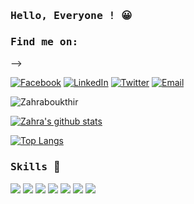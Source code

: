 ### <samp>Hello, Everyone ! :grinning: </samp>

### <samp> Find me on: </samp>
<!-- <a href="https://www.facebook.com/Zahra.Boukthir" target="_blank">
<img src="https://img.shields.io/badge/facebook%20-%2314354C.svg?&style=for-the-badge&logo=facebook&logoColor=white"/> -->
<!-- </a><a href="https://www.linkedin.com/in/zahra-boukthir-748591185" target="_blank">
<img src="https://img.shields.io/badge/linkedin%20-%2314354C.svg?&style=for-the-badge&logo=linkedin&logoColor=white"/> -->
<!-- </a><a href="https://twitter.com/ZahraBoukthir" target="_blank">
<img src="https://img.shields.io/badge/twitter%20-%2314354C.svg?&style=for-the-badge&logo=twitter&logoColor=white"/>
<!-- </a> -->
<!-- <a href="mailto:zahraboukthir@gmail.com" target="_blank">
<img src="https://img.shields.io/badge/twitter%20-%2314354C.svg?&style=for-the-badge&logo=twitter&logoColor=white"/> -->
<!-- <img src="https://img.shields.io/badge/Email-zahraboukthir@gmail.com?style=for-the-badge&logo=gmail&logoColor=white"> --> -->

<a href="https://www.facebook.com/Zahra.Boukthir"><img alt="Facebook" src="https://img.shields.io/badge/facebook%20-%2314354C.svg-blue?style=flat-square&logo=facebook"></a>
<a href="https://www.linkedin.com/in/zahra-boukthir-748591185"><img alt="LinkedIn" src="https://img.shields.io/badge/zahra-boukthir%20Agarwal-blue?style=flat-square&logo=linkedin"></a>
  <a href="https://twitter.com/ZahraBoukthir"><img alt="Twitter" src="https://img.shields.io/badge/twitter%20-%2314354C.svg-blue?style=flat-square&logo=twitter"></a>
 <a href="mailto:zahraboukthir@gmail.com"><img alt="Email" src="https://img.shields.io/badge/Email-zahraboukth@gmail.com-blue?style=flat-square&logo=gmail"></a>
  <p align="left"> <img src="https://komarev.com/ghpvc/?username=zahraboukthir" alt="Zahraboukthir" /> </p>

[![Zahra's github stats](https://github-readme-stats.vercel.app/api?username=zahraboukthir&hide=stars,issues&count_private=true&show_icons=true&theme=tokyonight)](https://github.com/zahraboukthir/github-readme-stats) <br />

<!-- ![Kelvin's github stats](https://github-readme-stats.vercel.app/api?username=kelvin-mai&show_icons=true&theme=nightowl) -->
[![Top Langs](https://github-readme-stats.vercel.app/api/top-langs/?username=zahraboukthir&theme=nightowl&hide=html,css&langs_count=7)](https://github.com/zahraboukthir/github-readme-stats)

### <samp>Skills </samp> :muscle:

<img src="https://img.shields.io/badge/python%20-%2314354C.svg?&style=for-the-badge&logo=python&logoColor=white"/> 
<img src="https://img.shields.io/badge/reactjs%20-%23092E20.svg?&style=for-the-badge&logo=reactjs&logoColor=white"/> 
<img src="https://img.shields.io/badge/javascript%20-%23323330.svg?&style=for-the-badge&logo=javascript&logoColor=%23F7DF1E"/> 
<img src="https://img.shields.io/badge/html5%20-%23E34F26.svg?&style=for-the-badge&logo=html5&logoColor=white"/>
<img src="https://img.shields.io/badge/css3%20-%231572B6.svg?&style=for-the-badge&logo=css3&logoColor=white"/> 
<img src="https://img.shields.io/badge/bootstrap%20-%23563D7C.svg?&style=for-the-badge&logo=bootstrap&logoColor=white"/> 
<img src="https://img.shields.io/badge/git%20-%23F05033.svg?&style=for-the-badge&logo=git&logoColor=white"/> 
